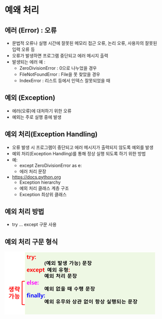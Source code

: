 # 예왜 처리
## 에러 (Error) : 오류
- 문법적 오류나 실행 시간에 잘못된 메모리 접근 오류, 논리 오류, 사용자의 잘못된 입력 오류 등
- 오류가 발생하면 프로그램 중단되고 에러 메시지 출력
- 발생되는 에러 예 :
    - ZeroDivisionError : 0으로 나누었을 경우 
    - FileNotFoundError : File을 못 찾았을 경우
    - IndexError : 리스트 등에서 인덱스 잘못되었을 때

## 예외 (Exception)
- 에러(오류)에 대처하기 위한 오류
- 예외는 주로 실행 중에 발생

## 예외 처리(Exception Handling)
- 오류 발생 시 프로그램이 중단되고 에러 메시지가 출력되지 않도록 예외를 발생
- 예외 처리(Exception Handling)를 통해 정상 실행 되도록 하기 위한 방법
- 예: 
    - except ZeroDivisionError as e:
    - 에러 처리 문장
- https://docs.python.org
    - Exception hierarchy
    - 예외 처리 클래스 계층 구조
    - Exception 최상위 클래스

## 예외 처리 방법
- try … except 구문 사용

## 예외 처리 구문 형식

![exception](image/exception.png)